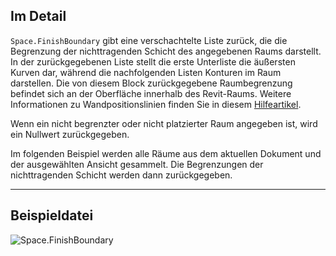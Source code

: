 ## Im Detail
`Space.FinishBoundary` gibt eine verschachtelte Liste zurück, die die Begrenzung der nichttragenden Schicht des angegebenen Raums darstellt. In der zurückgegebenen Liste stellt die erste Unterliste die äußersten Kurven dar, während die nachfolgenden Listen Konturen im Raum darstellen. Die von diesem Block zurückgegebene Raumbegrenzung befindet sich an der Oberfläche innerhalb des Revit-Raums. Weitere Informationen zu Wandpositionslinien finden Sie in diesem [Hilfeartikel](https://help.autodesk.com/view/RVT/2024/DEU/?guid=GUID-0BB62832-36DD-4E06-A9D4-EE98CE0FCF89).

Wenn ein nicht begrenzter oder nicht platzierter Raum angegeben ist, wird ein Nullwert zurückgegeben.

Im folgenden Beispiel werden alle Räume aus dem aktuellen Dokument und der ausgewählten Ansicht gesammelt. Die Begrenzungen der nichttragenden Schicht werden dann zurückgegeben.

___
## Beispieldatei

![Space.FinishBoundary](./Revit.Elements.Space.FinishBoundary_img.jpg)

